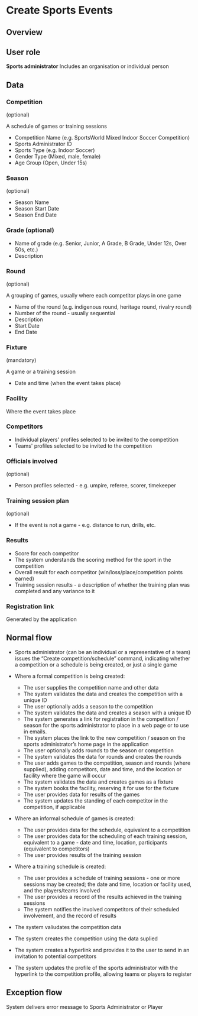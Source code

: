 # Create Sports Events

## Overview

## User role

**Sports administrator**
Includes an organisation or individual person

## Data

### Competition

(optional)

A schedule of games or training sessions

- Competition Name (e.g. SportsWorld Mixed Indoor Soccer Competition)
- Sports Administrator ID
- Sports Type (e.g. Indoor Soccer)
- Gender Type (Mixed, male, female)
- Age Group (Open, Under 15s)

### Season

(optional)

- Season Name
- Season Start Date
- Season End Date

### Grade (optional)

- Name of grade (e.g. Senior, Junior, A Grade, B Grade, Under 12s, Over 50s, etc.)
- Description

### Round

(optional)

A grouping of games, usually where each competitor plays in one game

- Name of the round (e.g. indigenous round, heritage round, rivalry round)
- Number of the round - usually sequential
- Description
- Start Date
- End Date

### Fixture

(mandatory)

A game or a training session

- Date and time (when the event takes place)

### Facility

Where the event takes place

### Competitors

- Individual players' profiles selected to be invited to the competition
- Teams' profiles selected to be invited to the competition

### Officials involved

(optional)

- Person profiles selected - e.g. umpire, referee, scorer, timekeeper

### Training session plan

(optional)

- If the event is not a game - e.g. distance to run, drills, etc.

### Results

- Score for each competitor
- The system understands the scoring method for the sport in the competition
- Overall result for each competitor (win/loss/place/competition points earned)
- Training session results - a description of whether the training plan was completed and any variance to it

### Registration link

Generated by the application

## Normal flow

- Sports administrator (can be an individual or a representative of a team) issues the “Create competition/schedule” command, indicating whether a competition or a schedule is being created, or just a single game

- Where a formal competition is being created:

  - The user supplies the competition name and other data
  - The system validates the data and creates the competition with a unique ID
  - The user optionally adds a season to the competition
  - The system validates the data and creates a season with a unique ID
  - The system generates a link for registration in the competition / season for the sports administrator to place in a web page or to use in emails. 
  - The system places the link to the new competition / season on the sports administrator’s home page in the application
  - The user optionally adds rounds to the season or competition
  - The system validates the data for rounds and creates the rounds
  - The user adds games to the competition, season and rounds (where supplied), adding competitors, date and time, and the location or facility where the game will occur
  - The system validates the data and creates games as a fixture
  - The system books the facility, reserving it for use for the fixture
  - The user provides data for results of the games
  - The system updates the standing of each competitor in the competition, if applicable

- Where an informal schedule of games is created:

  - The user provides data for the schedule, equivalent to a competition
  - The user provides data for the scheduling of each training session, equivalent to a game - date and time, location, participants (equivalent to competitors)
  - The user provides results of the training session

- Where a training schedule is created:

  - The user provides a schedule of training sessions - one or more sessions may be created; the date and time, location or facility used, and the players/teams involved
  - The user provides a record of the results achieved in the training sessions
  - The system notifies the involved competitors of their scheduled involvement, and the record of results

- The system valiudates the competition data

- The system creates the competition using the data suplied

- The system creates a hyperlink and provides it to the user to send in an invitation to potential competitors

- The system updates the profile of the sports administrator with the hyperlink to the competition profile, allowing teams or players to register

## Exception flow

System delivers error message to Sports Administrator or Player
